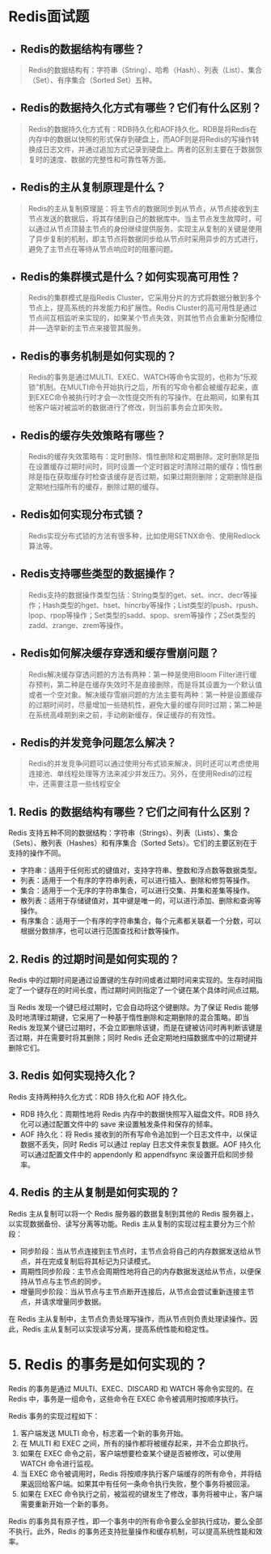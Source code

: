 # Redis面试题

* ## Redis的数据结构有哪些？
>Redis的数据结构有：字符串（String）、哈希（Hash）、列表（List）、集合（Set）、有序集合（Sorted Set）五种。
* ## Redis的数据持久化方式有哪些？它们有什么区别？
>Redis的数据持久化方式有：RDB持久化和AOF持久化。RDB是将Redis在内存中的数据以快照的形式保存到硬盘上，而AOF则是将Redis的写操作转换成日志文件，并通过追加方式记录到硬盘上。两者的区别主要在于数据恢复时的速度、数据的完整性和可靠性等方面。
* ## Redis的主从复制原理是什么？
>Redis的主从复制原理是：将主节点的数据同步到从节点，从节点接收到主节点发送的数据后，将其存储到自己的数据库中。当主节点发生故障时，可以通过从节点顶替主节点的身份继续提供服务。实现主从复制的关键是使用了异步复制的机制，即主节点将数据同步给从节点时采用异步的方式进行，避免了主节点在等待从节点响应时的阻塞问题。
* ## Redis的集群模式是什么？如何实现高可用性？
>Redis的集群模式是指Redis Cluster，它采用分片的方式将数据分散到多个节点上，提高系统的并发能力和扩展性。Redis Cluster的高可用性是通过节点间互相监听来实现的，如果某个节点失效，则其他节点会重新分配槽位并–––选举新的主节点来接管其服务。
* ## Redis的事务机制是如何实现的？
>Redis的事务是通过MULTI、EXEC、WATCH等命令实现的，也称为“乐观锁”机制。在MULTI命令开始执行之后，所有的写命令都会被缓存起来，直到EXEC命令被执行时才会一次性提交所有的写操作。在此期间，如果有其他客户端对被监听的数据进行了修改，则当前事务会立即失败。
* ## Redis的缓存失效策略有哪些？
>Redis的缓存失效策略有：定时删除、惰性删除和定期删除。定时删除是指在设置缓存过期时间时，同时设置一个定时器定时清除过期的缓存；惰性删除是指在获取缓存时检查该缓存是否过期，如果过期则删除；定期删除是指定期地扫描所有的缓存，删除过期的缓存。
* ## Redis如何实现分布式锁？
>Redis实现分布式锁的方法有很多种，比如使用SETNX命令、使用Redlock算法等。
* ## Redis支持哪些类型的数据操作？
>Redis支持的数据操作类型包括：String类型的get、set、incr、decr等操作；Hash类型的hget、hset、hincrby等操作；List类型的lpush、rpush、lpop、rpop等操作；Set类型的sadd、spop、srem等操作；ZSet类型的zadd、zrange、zrem等操作。
* ## Redis如何解决缓存穿透和缓存雪崩问题？
>Redis解决缓存穿透问题的方法有两种：第一种是使用Bloom Filter进行缓存预判，第二种是在缓存失效时不是直接删除，而是将其设置为一个默认值或者一个空对象。解决缓存雪崩问题的方法主要有两种：第一种是设置缓存的过期时间时，尽量增加一些随机性，避免大量的缓存同时过期；第二种是在系统高峰期到来之前，手动刷新缓存，保证缓存的有效性。

* ## Redis的并发竞争问题怎么解决？
>Redis的并发竞争问题可以通过使用分布式锁来解决，同时还可以考虑使用连接池、单线程处理等方法来减少并发压力。另外，在使用Redis的过程中，还需要注意一些线程安全


## 1. Redis 的数据结构有哪些？它们之间有什么区别？

Redis 支持五种不同的数据结构：字符串（Strings）、列表（Lists）、集合（Sets）、散列表（Hashes）和有序集合（Sorted Sets）。它们的主要区别在于支持的操作不同。

- 字符串：适用于任何形式的键值对，支持字符串、整数和浮点数等数据类型。
- 列表：适用于一个有序的字符串列表，可以进行插入、删除和修剪等操作。
- 集合：适用于一个无序的字符串集合，可以进行交集、并集和差集等操作。
- 散列表：适用于存储键值对，其中键是唯一的，可以进行添加、删除和查询等操作。
- 有序集合：适用于一个有序的字符串集合，每个元素都关联着一个分数，可以根据分数排序，也可以进行范围查找和计数等操作。

## 2. Redis 的过期时间是如何实现的？

Redis 中的过期时间是通过设置键的生存时间或者过期时间来实现的。生存时间指定了一个键存在的时间长度，而过期时间则指定了一个键在某个具体时间点过期。

当 Redis 发现一个键已经过期时，它会自动将这个键删除。为了保证 Redis 能够及时地清理过期键，它采用了一种基于惰性删除和定期删除的混合策略。即当 Redis 发现某个键已过期时，不会立即删除该键，而是在键被访问时再判断该键是否过期，并在需要时将其删除；同时 Redis 还会定期地扫描数据库中的过期键并删除它们。

## 3. Redis 如何实现持久化？

Redis 支持两种持久化方式：RDB 持久化和 AOF 持久化。

- RDB 持久化：周期性地将 Redis 内存中的数据快照写入磁盘文件。RDB 持久化可以通过配置文件中的 save 来设置触发条件和保存的频率。
- AOF 持久化：将 Redis 接收到的所有写命令追加到一个日志文件中，以保证数据不丢失，同时 Redis 可以通过 replay 日志文件来恢复数据。AOF 持久化可以通过配置文件中的 appendonly 和 appendfsync 来设置开启和同步频率。

## 4. Redis 的主从复制是如何实现的？

Redis 主从复制可以将一个 Redis 服务器的数据复制到其他的 Redis 服务器上，以实现数据备份、读写分离等功能。Redis 主从复制的实现过程主要分为三个阶段：

- 同步阶段：当从节点连接到主节点时，主节点会将自己的内存数据发送给从节点，并在完成复制后将其标记为只读模式。
- 周期性同步阶段：主节点会周期性地将自己的内存数据发送给从节点，以便保持从节点与主节点的同步。
- 增量同步阶段：当从节点与主节点断开连接后，从节点会尝试重新连接主节点，并请求增量同步数据。

在 Redis 主从复制中，主节点负责处理写操作，而从节点则负责处理读操作。因此，Redis 主从复制可以实现读写分离，提高系统性能和稳定性。

# 5. Redis 的事务是如何实现的？

Redis 的事务是通过 MULTI、EXEC、DISCARD 和 WATCH 等命令实现的。在 Redis 中，事务是一组命令，这些命令在 EXEC 命令被调用时按顺序执行。

Redis 事务的实现过程如下：


1. 客户端发送 MULTI 命令，标志着一个新的事务开始。
2. 在 MULTI 和 EXEC 之间，所有的操作都将被缓存起来，并不会立即执行。
3. 如果在 EXEC 命令之前，客户端想要检查某个键是否被修改，可以使用 WATCH 命令进行监视。
4. 当 EXEC 命令被调用时，Redis 将按顺序执行客户端缓存的所有命令，并将结果返回给客户端。如果其中有任何一条命令执行失败，整个事务将被回滚。
5. 如果在 EXEC 命令执行之前，被监视的键发生了修改，事务将被中止，客户端需要重新开始一个新的事务。

Redis 的事务具有原子性，即一个事务中的所有命令要么全部执行成功，要么全部不执行。此外，Redis 的事务还支持批量操作和缓存机制，可以提高系统性能和效率。